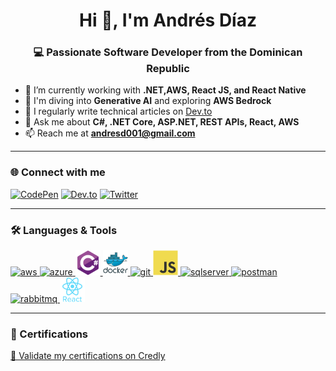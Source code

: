 <h1 align="center">Hi 👋, I'm Andrés Díaz</h1>
<h3 align="center">💻 Passionate Software Developer from the Dominican Republic</h3>

- 🔭 I’m currently working with **.NET,AWS, React JS, and React Native**
- 🌱 I'm diving into **Generative AI** and exploring **AWS Bedrock**
- 📝 I regularly write technical articles on [Dev.to](https://dev.to/learnwithandres)
- 💬 Ask me about **C#, .NET Core, ASP.NET, REST APIs, React, AWS**
- 📫 Reach me at **andresd001@gmail.com**

---

<h3 align="left">🌐 Connect with me</h3>
<p align="left">
  <a href="https://codepen.io/adiazwise" target="_blank"><img src="https://raw.githubusercontent.com/rahuldkjain/github-profile-readme-generator/master/src/images/icons/Social/codepen.svg" alt="CodePen" width="40" height="30" /></a>
  <a href="https://dev.to/learnwithandres" target="_blank"><img src="https://raw.githubusercontent.com/rahuldkjain/github-profile-readme-generator/master/src/images/icons/Social/devto.svg" alt="Dev.to" width="40" height="30" /></a>
  <a href="https://twitter.com/learnwithandres" target="_blank"><img src="https://raw.githubusercontent.com/rahuldkjain/github-profile-readme-generator/master/src/images/icons/Social/twitter.svg" alt="Twitter" width="40" height="30" /></a>
</p>

---

<h3 align="left">🛠️ Languages & Tools</h3>
<p align="left"> 
  <!-- AWS Logo -->
  <a href="https://aws.amazon.com/" target="_blank" rel="noreferrer">
    <img src="https://upload.wikimedia.org/wikipedia/commons/9/93/Amazon_Web_Services_Logo.svg" alt="aws" width="80" height="40"/>
  </a>
  
  <!-- Azure Logo -->
  <a href="https://azure.microsoft.com/en-in/" target="_blank" rel="noreferrer">
    <img src="https://www.vectorlogo.zone/logos/microsoft_azure/microsoft_azure-icon.svg" alt="azure" width="40" height="40"/>
  </a>

  <a href="https://www.w3schools.com/cs/" target="_blank" rel="noreferrer">
    <img src="https://raw.githubusercontent.com/devicons/devicon/master/icons/csharp/csharp-original.svg" alt="csharp" width="40" height="40"/>
  </a>

  <a href="https://www.docker.com/" target="_blank" rel="noreferrer">
    <img src="https://raw.githubusercontent.com/devicons/devicon/master/icons/docker/docker-original-wordmark.svg" alt="docker" width="40" height="40"/>
  </a>

  <a href="https://git-scm.com/" target="_blank" rel="noreferrer">
    <img src="https://www.vectorlogo.zone/logos/git-scm/git-scm-icon.svg" alt="git" width="40" height="40"/>
  </a>

  <a href="https://developer.mozilla.org/en-US/docs/Web/JavaScript" target="_blank" rel="noreferrer">
    <img src="https://raw.githubusercontent.com/devicons/devicon/master/icons/javascript/javascript-original.svg" alt="javascript" width="40" height="40"/>
  </a>

  <a href="https://www.microsoft.com/en-us/sql-server" target="_blank" rel="noreferrer">
    <img src="https://www.svgrepo.com/show/303229/microsoft-sql-server-logo.svg" alt="sqlserver" width="40" height="40"/>
  </a>

  <a href="https://postman.com" target="_blank" rel="noreferrer">
    <img src="https://www.vectorlogo.zone/logos/getpostman/getpostman-icon.svg" alt="postman" width="40" height="40"/>
  </a>

  <a href="https://www.rabbitmq.com" target="_blank" rel="noreferrer">
    <img src="https://www.vectorlogo.zone/logos/rabbitmq/rabbitmq-icon.svg" alt="rabbitmq" width="40" height="40"/>
  </a>

  <a href="https://react.dev/" target="_blank" rel="noreferrer">
    <img src="https://raw.githubusercontent.com/devicons/devicon/master/icons/react/react-original-wordmark.svg" alt="react" width="40" height="40"/>
  </a>
</p>

---

<h3 align="left">📜 Certifications</h3>
<p>
  <a href="https://www.credly.com/users/andres-diaz.56098126/badges#credly" target="_blank" rel="noreferrer">
    🏅 Validate my certifications on Credly
  </a>
</p>
